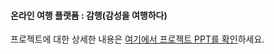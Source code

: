 #### 온라인 여행 플랫폼 : 감행(감성을 여행하다)

프로젝트에 대한 상세한 내용은 [여기에서 프로젝트 PPT를 확인](https://drive.google.com/file/d/1txUj6cpnz7t8zcJtdlrNlaaX05qqIQDN/view?usp=sharing)하세요.
